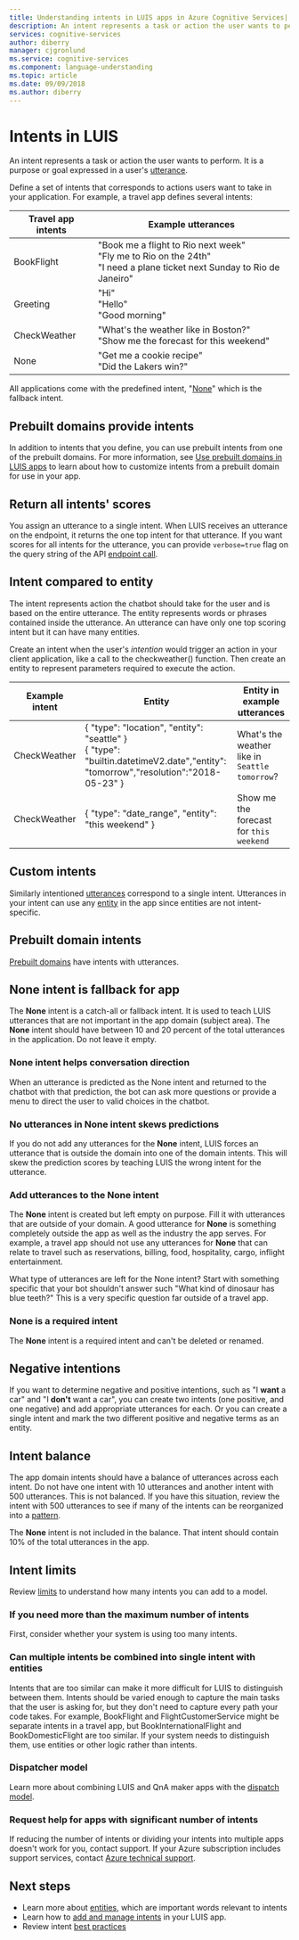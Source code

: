 ```yaml
---
title: Understanding intents in LUIS apps in Azure Cognitive Services| Microsoft Docs
description: An intent represents a task or action the user wants to perform. It is a purpose or goal expressed in a user's utterance. Define a set of intents that corresponds to actions users want to take in your application.
services: cognitive-services
author: diberry
manager: cjgronlund
ms.service: cognitive-services
ms.component: language-understanding
ms.topic: article
ms.date: 09/09/2018
ms.author: diberry
---
```

# Intents in LUIS

An intent represents a task or action the user wants to perform. It is a purpose or goal expressed in a user's [utterance](luis-concept-utterance.md).

Define a set of intents that corresponds to actions users want to take in your application. For example, a travel app defines several intents:

Travel app intents   |   Example utterances   | 
------|------|
 BookFlight     |   "Book me a flight to Rio next week" <br/> "Fly me to Rio on the 24th" <br/> "I need a plane ticket next Sunday to Rio de Janeiro"    |
 Greeting     |   "Hi" <br/>"Hello" <br/>"Good morning"  |
 CheckWeather | "What's the weather like in Boston?" <br/> "Show me the forecast for this weekend" |
 None         | "Get me a cookie recipe"<br>"Did the Lakers win?" |

All applications come with the predefined intent, "[None](#none-intent-is-fallback-for-app)" which is the fallback intent. 

## Prebuilt domains provide intents
In addition to intents that you define, you can use prebuilt intents from one of the prebuilt domains. For more information, see [Use prebuilt domains in LUIS apps](luis-how-to-use-prebuilt-domains.md) to learn about how to customize intents from a prebuilt domain for use in your app.

## Return all intents' scores
You assign an utterance to a single intent. When LUIS receives an utterance on the endpoint, it returns the one top intent for that utterance. If you want scores for all intents for the utterance, you can provide `verbose=true` flag on the query string of the API [endpoint call](https://aka.ms/v1-endpoint-api-docs). 

## Intent compared to entity
The intent represents action the chatbot should take for the user and is based on the entire utterance. The entity represents words or phrases contained inside the utterance. An utterance can have only one top scoring intent but it can have many entities. 

<a name="how-do-intents-relate-to-entities"></a>
Create an intent when the user's _intention_ would trigger an action in your client application, like a call to the checkweather() function. Then create an entity to represent parameters required to execute the action. 

|Example intent   | Entity | Entity in example utterances   | 
|------------------|------------------------------|------------------------------|
| CheckWeather | { "type": "location", "entity": "seattle" }<br>{ "type": "builtin.datetimeV2.date","entity": "tomorrow","resolution":"2018-05-23" } | What's the weather like in `Seattle` `tomorrow`? |
| CheckWeather | { "type": "date_range", "entity": "this weekend" } | Show me the forecast for `this weekend` | 

## Custom intents

Similarly intentioned [utterances](luis-concept-utterance.md) correspond to a single intent. Utterances in your intent can use any [entity](luis-concept-entity-types.md) in the app since entities are not intent-specific. 

## Prebuilt domain intents

[Prebuilt domains](luis-how-to-use-prebuilt-domains.md) have intents with utterances.  

## None intent is fallback for app
The **None** intent is a catch-all or fallback intent. It is used to teach LUIS utterances that are not important in the app domain (subject area). The **None** intent should have between 10 and 20 percent of the total utterances in the application. Do not leave it empty. 

### None intent helps conversation direction
When an utterance is predicted as the None intent and returned to the chatbot with that prediction, the bot can ask more questions or provide a menu to direct the user to valid choices in the chatbot. 

### No utterances in None intent skews predictions
If you do not add any utterances for the **None** intent, LUIS forces an utterance that is outside the domain into one of the domain intents. This will skew the prediction scores by teaching LUIS the wrong intent for the utterance. 

### Add utterances to the None intent
The **None** intent is created but left empty on purpose. Fill it with utterances that are outside of your domain. A good utterance for **None** is something completely outside the app as well as the industry the app serves. For example, a travel app should not use any utterances for **None** that can relate to travel such as reservations, billing, food, hospitality, cargo, inflight entertainment. 

What type of utterances are left for the None intent? Start with something specific that your bot shouldn't answer such "What kind of dinosaur has blue teeth?" This is a very specific question far outside of a travel app. 

### None is a required intent
The **None** intent is a required intent and can't be deleted or renamed.

## Negative intentions 
If you want to determine negative and positive intentions, such as "I **want** a car" and "I **don't** want a car", you can create two intents (one positive, and one negative) and add appropriate utterances for each. Or you can create a single intent and mark the two different positive and negative terms as an entity.  

## Intent balance
The app domain intents should have a balance of utterances across each intent. Do not have one intent with 10 utterances and another intent with 500 utterances. This is not balanced. If you have this situation, review the intent with 500 utterances to see if many of the intents can be reorganized into a [pattern](luis-concept-patterns.md). 

The **None** intent is not included in the balance. That intent should contain 10% of the total utterances in the app.

## Intent limits
Review [limits](luis-boundaries.md#model-boundaries) to understand how many intents you can add to a model. 

### If you need more than the maximum number of intents 
First, consider whether your system is using too many intents. 

### Can multiple intents be combined into single intent with entities 
Intents that are too similar can make it more difficult for LUIS to distinguish between them. Intents should be varied enough to capture the main tasks that the user is asking for, but they don't need to capture every path your code takes. For example, BookFlight and FlightCustomerService might be separate intents in a travel app, but BookInternationalFlight and BookDomesticFlight are too similar. If your system needs to distinguish them, use entities or other logic rather than intents. 

### Dispatcher model
Learn more about combining LUIS and QnA maker apps with the [dispatch model](luis-concept-enterprise.md#when-you-need-to-combine-several-luis-and-qna-maker-apps). 

### Request help for apps with significant number of intents
If reducing the number of intents or dividing your intents into multiple apps doesn't work for you, contact support. If your Azure subscription includes support services, contact [Azure technical support](https://azure.microsoft.com/support/options/). 

## Next steps

* Learn more about [entities](luis-concept-entity-types.md), which are important words relevant to intents
* Learn how to [add and manage intents](luis-how-to-add-intents.md) in your LUIS app.
* Review intent [best practices](luis-concept-best-practices.md)